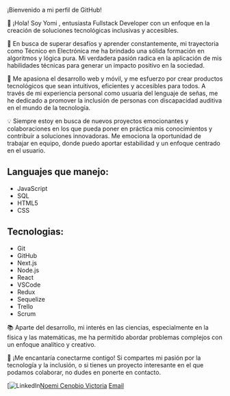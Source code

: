 ¡Bienvenido a mi perfil de GitHub!

👋 ¡Hola! Soy Yomi , entusiasta Fullstack Developer con un enfoque en la creación de soluciones tecnológicas inclusivas y accesibles.

🚀 En busca de superar desafíos y aprender constantemente, mi trayectoria como Técnico en Electrónica me ha brindado una sólida formación en algoritmos y lógica pura. Mi verdadera pasión radica en la aplicación de mis habilidades técnicas para generar un impacto positivo en la sociedad.

🌱 Me apasiona el desarrollo web y móvil, y me esfuerzo por crear productos tecnológicos que sean intuitivos, eficientes y accesibles para todos. A través de mi experiencia personal como usuaria del lenguaje de señas, me he dedicado a promover la inclusión de personas con discapacidad auditiva en el mundo de la tecnología.

💡 Siempre estoy en busca de nuevos proyectos emocionantes y colaboraciones en los que pueda poner en práctica mis conocimientos y contribuir a soluciones innovadoras. Me emociona la oportunidad de trabajar en equipo, donde puedo aportar estabilidad y un enfoque centrado en el usuario. 

## Languajes que manejo:
- JavaScript
- SQL
- HTML5
- CSS

## Tecnologias:
- Git
- GitHub
- Next.js
- Node.js
- React
- VSCode
- Redux
- Sequelize
- Trello
- Scrum

📚 Aparte del desarrollo, mi interés en las ciencias, especialmente en la física y las matemáticas, me ha permitido abordar problemas complejos con un enfoque analítico y creativo.

🤝 ¡Me encantaría conectarme contigo! Si compartes mi pasión por la tecnología y la inclusión, o si tienes un proyecto interesante en el que podamos colaborar, no dudes en ponerte en contacto.

[![LinkedIn](https://cdns.iconmonstr.com/wp-content/releases/preview/2012/240/iconmonstr-linkedin-3.png)[Noemi Cenobio Victoria](https://www.linkedin.com/in/noemi-cenobio-victoria-50807a250/)
[Email](mailto:noemicenvictoria@gmail.com)


